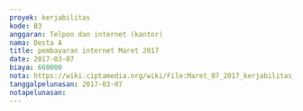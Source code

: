 ```yaml
---
proyek: kerjabilitas
kode: B3
anggaran: Telpon dan internet (kantor)
nama: Desta A
title: pembayaran internet Maret 2017
date: 2017-03-07
biaya: 660000
nota: https://wiki.ciptamedia.org/wiki/File:Maret_07_2017_kerjabilitas_B3_tagihan_internet_desta.jpg
tanggalpelunasan: 2017-03-07
notapelunasan:
---
```


